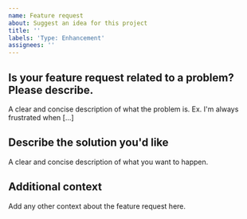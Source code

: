 ```yaml
---
name: Feature request
about: Suggest an idea for this project
title: ''
labels: 'Type: Enhancement'
assignees: ''
---
```


## Is your feature request related to a problem? Please describe.

A clear and concise description of what the problem is. Ex. I'm always frustrated when [...]

## Describe the solution you'd like

A clear and concise description of what you want to happen.

## Additional context

Add any other context about the feature request here.